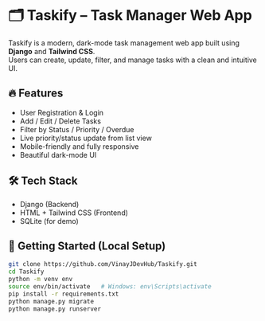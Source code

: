 # 🗂️ Taskify – Task Manager Web App

Taskify is a modern, dark-mode task management web app built using **Django** and **Tailwind CSS**.  
Users can create, update, filter, and manage tasks with a clean and intuitive UI.

## 🔥 Features
- User Registration & Login
- Add / Edit / Delete Tasks
- Filter by Status / Priority / Overdue
- Live priority/status update from list view
- Mobile-friendly and fully responsive
- Beautiful dark-mode UI

## 🛠️ Tech Stack
- Django (Backend)
- HTML + Tailwind CSS (Frontend)
- SQLite (for demo)

## 🚀 Getting Started (Local Setup)
```bash
git clone https://github.com/VinayJDevHub/Taskify.git
cd Taskify
python -m venv env
source env/bin/activate   # Windows: env\Scripts\activate
pip install -r requirements.txt
python manage.py migrate
python manage.py runserver
